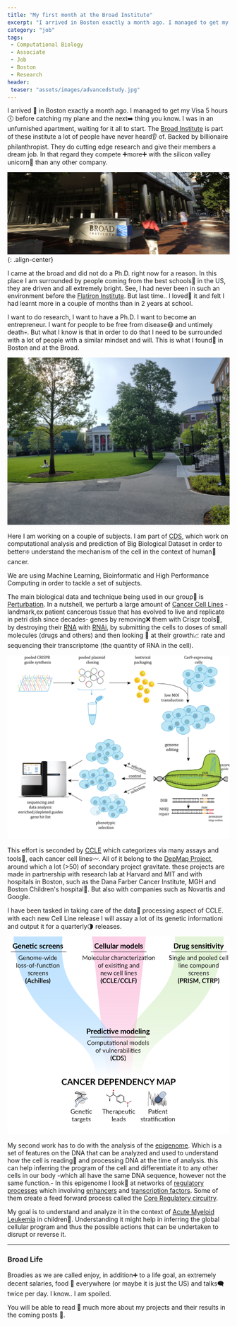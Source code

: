 ```yaml
---
title: "My first month at the Broad Institute"
excerpt: "I arrived in Boston exactly a month ago. I managed to get my Visa 5 hours before catching..."
category: "job"
tags:
 - Computational Biology
 - Associate
 - Job
 - Boston
 - Research
header:
 teaser: "assets/images/advancedstudy.jpg"
---
```


I arrived 🛬 in Boston exactly a month ago. I managed to get my Visa 5 hours🕔 before catching my plane and the next➡️ thing you know. I was in an unfurnished apartment, waiting for it all to start.
The  [Broad Institute](https://www.jkobject.com/blog/broadinstitute-interview/) is part of these institute a lot of people have never heard👂 of. Backed by billionaire philanthropist. They do cutting edge research and give their members a dream job. In that regard they compete ➕more➕ with the silicon valley unicorn🦄 than any other company.

![](/assets/images/broad1.png){: .align-center}

I came at the broad and did not do a Ph.D. right now for a reason. In this place I am surrounded by people coming from the best schools🎒 in the US, they are driven and all extremely bright. See, I had never been in such an environment before the [Flatiron Institute](https://www.jkobject.com/blog/an-internship-in-new-york/). But last time.. I loved💝 it and felt I had learnt more in a couple of months than in 2 years at school.

I want to do research, I want to have a Ph.D. I want to become an entrepreneur. I want for people to be free from disease😷 and untimely death💀. But what I know is that in order to do that I need to be surrounded with a  lot of people with a similar mindset and will. This is what I found🔎 in Boston and at the Broad.


![](/assets/images/advancedstudy.jpg)

Here I am working on a couple of subjects. I am part of [CDS](http://cancerdatascience.org/), which work on computational analysis and prediction of Big Biological Dataset in order to better❇️ understand the mechanism of the cell  in the context of human🚶 cancer.

We are using Machine Learning, Bioinformatic and High Performance Computing in order to tackle a set of subjects.

The main biological data and technique being used in our group👥 is [Perturbation](https://en.wikipedia.org/wiki/Perturb-seq). In a nutshell, we perturb a large amount of [Cancer Cell Lines](https://www.cancer.gov/publications/dictionaries/cancer-terms/def/cancer-cell-line) -landmark,ex patient cancerous tissue that has  evolved to live and replicate in petri dish since decades- genes by removing❌ them with Crispr tools🔩, by destroying their [RNA](https://en.wikipedia.org/wiki/RNA) with [RNAi](https://en.wikipedia.org/wiki/RNA_interference), by submitting the cells to doses of small molecules (drugs and others) and then looking 👀 at their growth📈 rate and sequencing their transcriptome (the quantity of RNA in the cell).


![](/assets/images/crisprscreen.png)

This effort is seconded by [CCLE](https://portals.broadinstitute.org/ccle) which categorizes via many assays and tools🔭, each cancer cell lines〰️. All of it belong to the [DepMap Project](https://depmap.org/), around which a lot (>50) of secondary project gravitate. these projects are made in partnership with research lab at Harvard and MIT and with hospitals in Boston, such as the Dana Farber Cancer Institute, MGH and Boston Children's hospital🏥. But also with companies such as Novartis and Google.

I have been tasked in taking care of the data💽 processing aspect of CCLE. with each new Cell Line release I will assay a lot of its genetic informationℹ️ and output it for a quarterly🌗 releases.

![](/assets/images/depmapmodel.svg)

My second work has to do with the analysis of the [epigenome](https://en.wikipedia.org/wiki/Epigenomics). Which is a set of features on the DNA that can be analyzed and used to understand how the cell is reading📖 and processing DNA at the time of analysis. this can help inferring the program of the cell and differentiate it to any other cells in our body -which all have the same DNA sequence, however not the same function.-
In this epigenome I look👀 at networks of [regulatory processes](https://en.wikipedia.org/wiki/Gene_regulatory_network) which involving [enhancers](https://en.wikipedia.org/wiki/Enhancer_(genetics)) and [transcription factors](https://en.wikipedia.org/wiki/Transcription_factor). Some of them create a feed forward process called the [Core Regulatory circuitry](https://www.ncbi.nlm.nih.gov/pmc/articles/PMC4772020/).

My goal is to understand and analyze it in the context of [Acute Myeloid Leukemia](https://www.cancer.gov/types/leukemia/patient/adult-aml-treatment-pdq) in children👶. Understanding it might help in inferring the global cellular program and thus the possible actions that can be undertaken to disrupt or reverse it.

-----

### Broad Life

Broadies as we are called  enjoy, in addition➕ to a life goal, an extremely decent salaries, food 🍦 everywhere (or maybe it is just the US) and talks🗨 twice per day. I know.. I am spoiled. 

You will be able to read 📗 much more about my projects and their results in the coming posts 🚩. 

